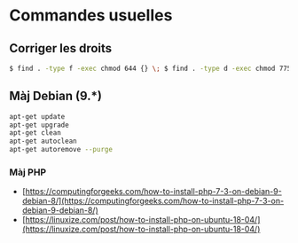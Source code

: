 # Commandes usuelles

## Corriger les droits

```bash
$ find . -type f -exec chmod 644 {} \; $ find . -type d -exec chmod 775 {} \;
```

## Màj Debian \(9.\*\)

```bash
apt-get update 
apt-get upgrade 
apt-get clean 
apt-get autoclean 
apt-get autoremove --purge
```

### Màj PHP

* [https://computingforgeeks.com/how-to-install-php-7-3-on-debian-9-debian-8/](https://computingforgeeks.com/how-to-install-php-7-3-on-debian-9-debian-8/)
* [https://linuxize.com/post/how-to-install-php-on-ubuntu-18-04/](https://linuxize.com/post/how-to-install-php-on-ubuntu-18-04/)

